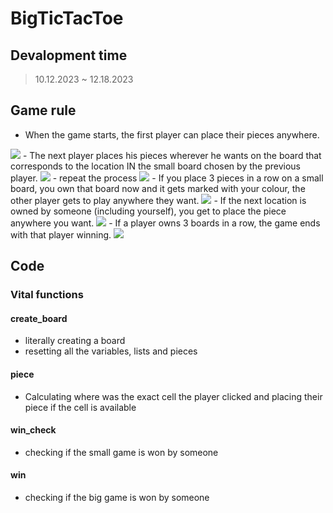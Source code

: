 # BigTicTacToe


## Devalopment time
> 10.12.2023 ~ 12.18.2023

## Game rule
- When the game starts, the first player can place their pieces anywhere.
<img src="./report/mty game.png"/>
- The next player places his pieces wherever he wants on the board that corresponds to the location IN the small board chosen by the previous player.
<img src="./report/tu1 game.png"/>
- repeat the process
<img src="./report/tu2 game.png"/>
- If you place 3 pieces in a row on a small board, you own that board now and it gets marked with your colour, the other player gets to play anywhere they want.
<img src="./report/w sgame.png"/>
- If the next location is owned by someone (including yourself), you get to place the piece anywhere you want.
<img src="./report/ntb.png"/>
- If a player owns 3 boards in a row, the game ends with that player winning.
<img src="./report/game end restart gif.gif"/>

## Code

### Vital functions

#### create_board
- literally creating a board
- resetting all the variables, lists and pieces

#### piece
- Calculating where was the exact cell the player clicked and placing their piece if the cell is available

#### win_check
- checking if the small game is won by someone

#### win
- checking if the big game is won by someone
